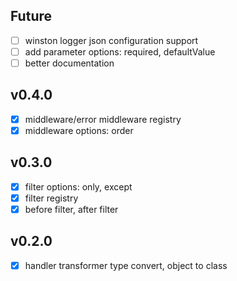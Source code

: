 ## Future
- [ ] winston logger json configuration support
- [ ] add parameter options: required, defaultValue 
- [ ] better documentation

## v0.4.0
- [x] middleware/error middleware registry
- [x] middleware options: order

## v0.3.0
- [x] filter options: only, except
- [x] filter registry
- [x] before filter, after filter

## v0.2.0
- [x] handler transformer type convert, object to class